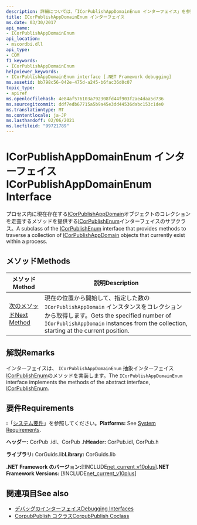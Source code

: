 ```yaml
---
description: 詳細については、「ICorPublishAppDomainEnum インターフェイス」を参照してください。
title: ICorPublishAppDomainEnum インターフェイス
ms.date: 03/30/2017
api_name:
- ICorPublishAppDomainEnum
api_location:
- mscordbi.dll
api_type:
- COM
f1_keywords:
- ICorPublishAppDomainEnum
helpviewer_keywords:
- ICorPublishAppDomainEnum interface [.NET Framework debugging]
ms.assetid: bb798c56-042e-475d-a245-b6fac36d0c07
topic_type:
- apiref
ms.openlocfilehash: 4e84af576103a792308fd44f903f2ae4daa5d736
ms.sourcegitcommit: ddf7edb67715a5b9a45e3dd44536dabc153c1de0
ms.translationtype: MT
ms.contentlocale: ja-JP
ms.lasthandoff: 02/06/2021
ms.locfileid: "99721789"
---
```

# <a name="icorpublishappdomainenum-interface"></a><span data-ttu-id="44628-103">ICorPublishAppDomainEnum インターフェイス</span><span class="sxs-lookup"><span data-stu-id="44628-103">ICorPublishAppDomainEnum Interface</span></span>

<span data-ttu-id="44628-104">プロセス内に現在存在する[ICorPublishAppDomain](icorpublishappdomain-interface.md)オブジェクトのコレクションを走査するメソッドを提供する[ICorPublishEnum](icorpublishenum-interface.md)インターフェイスのサブクラス。</span><span class="sxs-lookup"><span data-stu-id="44628-104">A subclass of the [ICorPublishEnum](icorpublishenum-interface.md) interface that provides methods to traverse a collection of [ICorPublishAppDomain](icorpublishappdomain-interface.md) objects that currently exist within a process.</span></span>  
  
## <a name="methods"></a><span data-ttu-id="44628-105">メソッド</span><span class="sxs-lookup"><span data-stu-id="44628-105">Methods</span></span>  
  
|<span data-ttu-id="44628-106">メソッド</span><span class="sxs-lookup"><span data-stu-id="44628-106">Method</span></span>|<span data-ttu-id="44628-107">説明</span><span class="sxs-lookup"><span data-stu-id="44628-107">Description</span></span>|  
|------------|-----------------|  
|[<span data-ttu-id="44628-108">次のメソッド</span><span class="sxs-lookup"><span data-stu-id="44628-108">Next Method</span></span>](icorpublishappdomainenum-next-method.md)|<span data-ttu-id="44628-109">現在の位置から開始して、指定した数の `ICorPublishAppDomain` インスタンスをコレクションから取得します。</span><span class="sxs-lookup"><span data-stu-id="44628-109">Gets the specified number of `ICorPublishAppDomain` instances from the collection, starting at the current position.</span></span>|  
  
## <a name="remarks"></a><span data-ttu-id="44628-110">解説</span><span class="sxs-lookup"><span data-stu-id="44628-110">Remarks</span></span>  

 <span data-ttu-id="44628-111">インターフェイスは、 `ICorPublishAppDomainEnum` 抽象インターフェイス [ICorPublishEnum](icorpublishenum-interface.md)のメソッドを実装します。</span><span class="sxs-lookup"><span data-stu-id="44628-111">The `ICorPublishAppDomainEnum` interface implements the methods of the abstract interface, [ICorPublishEnum](icorpublishenum-interface.md).</span></span>  
  
## <a name="requirements"></a><span data-ttu-id="44628-112">要件</span><span class="sxs-lookup"><span data-stu-id="44628-112">Requirements</span></span>  

 <span data-ttu-id="44628-113">**:**「[システム要件](../../get-started/system-requirements.md)」を参照してください。</span><span class="sxs-lookup"><span data-stu-id="44628-113">**Platforms:** See [System Requirements](../../get-started/system-requirements.md).</span></span>  
  
 <span data-ttu-id="44628-114">**ヘッダー:** CorPub .idl、CorPub .h</span><span class="sxs-lookup"><span data-stu-id="44628-114">**Header:** CorPub.idl, CorPub.h</span></span>  
  
 <span data-ttu-id="44628-115">**ライブラリ:** CorGuids.lib</span><span class="sxs-lookup"><span data-stu-id="44628-115">**Library:** CorGuids.lib</span></span>  
  
 <span data-ttu-id="44628-116">**.NET Framework のバージョン:**[!INCLUDE[net_current_v10plus](../../../../includes/net-current-v10plus-md.md)]</span><span class="sxs-lookup"><span data-stu-id="44628-116">**.NET Framework Versions:** [!INCLUDE[net_current_v10plus](../../../../includes/net-current-v10plus-md.md)]</span></span>  
  
## <a name="see-also"></a><span data-ttu-id="44628-117">関連項目</span><span class="sxs-lookup"><span data-stu-id="44628-117">See also</span></span>

- [<span data-ttu-id="44628-118">デバッグのインターフェイス</span><span class="sxs-lookup"><span data-stu-id="44628-118">Debugging Interfaces</span></span>](debugging-interfaces.md)
- [<span data-ttu-id="44628-119">CorpubPublish コクラス</span><span class="sxs-lookup"><span data-stu-id="44628-119">CorpubPublish Coclass</span></span>](corpubpublish-coclass.md)
